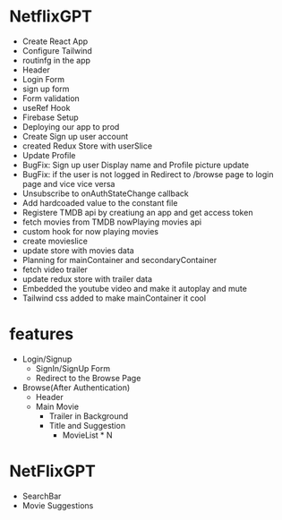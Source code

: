 # NetflixGPT

-   Create React App
-   Configure Tailwind
-   routinfg in the app
-   Header
-   Login Form
-   sign up form
-   Form validation
-   useRef Hook
-   Firebase Setup
-   Deploying our app to prod
-   Create Sign up user account
-   created Redux Store with userSlice
-   Update Profile
-   BugFix: Sign up user Display name and Profile picture update
-   BugFix: if the user is not logged in Redirect to /browse page to login page and vice vice versa
-   Unsubscribe to onAuthStateChange callback
-   Add hardcoaded value to the constant file
-   Registere TMDB api by creatiung an app and get access token
-   fetch movies from TMDB nowPlaying movies api
-   custom hook for now playing movies
-   create movieslice
-   update store with movies data
-   Planning for mainContainer and secondaryContainer
-   fetch video trailer
-   update redux store with trailer data
-   Embedded the youtube video and make it autoplay and mute
-   Tailwind css added to make mainContainer it cool

# features

-   Login/Signup
    -   SignIn/SignUp Form
    -   Redirect to the Browse Page
-   Browse(After Authentication)
    -   Header
    -   Main Movie
        -   Trailer in Background
        -   Title and Suggestion
            -   MovieList \* N

# NetFlixGPT

-   SearchBar
-   Movie Suggestions
